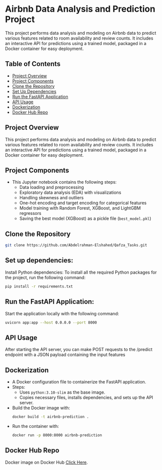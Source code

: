 # Airbnb Data Analysis and Prediction Project

This project performs data analysis and modeling on Airbnb data to predict various features related to room availability and review counts. It includes an interactive API for predictions using a trained model, packaged in a Docker container for easy deployment.

## Table of Contents

  - [Project Overview](#project-overview)
  - [Project Components](#project-components)
  - [Clone the Repository](#clone-the-repository)
  - [Set Up Dependencies](#set-up-dependencies)
  - [Run the FastAPI Application](#run-the-fastapi-application)
  - [API Usage](#api-usage)
  - [Dockerization](#dockerization)
  - [Docker Hub Repo](#docker-hub-repo)


## Project Overview

This project performs data analysis and modeling on Airbnb data to predict various features related to room availability and review counts. It includes an interactive API for predictions using a trained model, packaged in a Docker container for easy deployment.

## Project Components

   - This Jupyter notebook contains the following steps:
     - Data loading and preprocessing
     - Exploratory data analysis (EDA) with visualizations
     - Handling skewness and outliers
     - One-hot encoding and target encoding for categorical features
     - Model training with Random Forest, XGBoost, and LightGBM regressors
     - Saving the best model (XGBoost) as a pickle file (`best_model.pkl`)


## Clone the Repository

   ```bash
   git clone https://github.com/Abdelrahman-Elshahed/Qafza_Tasks.git
   ```


## Set up dependencies:

  Install Python dependencies:
  To install all the required Python packages for the project, run the following command:
  ```bash
  pip install -r requirements.txt
  ```


## Run the FastAPI Application:

  Start the application locally with the following command:
  ```bash
  uvicorn app:app --host 0.0.0.0 --port 8000
  ```


## API Usage

  After starting the API server, you can make POST requests to the /predict endpoint with a JSON payload containing the input features

  
## Dockerization
   - A Docker configuration file to containerize the FastAPI application.
   - Steps:
     - Uses `python:3.10-slim` as the base image.
     - Copies necessary files, installs dependencies, and sets up the API server.
   - Build the Docker image with:
     ```bash
     docker build -t airbnb-prediction .
     ```
   - Run the container with:
     ```bash
     docker run -p 8000:8000 airbnb-prediction
     ```

     
## Docker Hub Repo

Docker image on Docker Hub [Click Here](https://hub.docker.com/repository/docker/bodaaa/qafza_docker_task/general).
